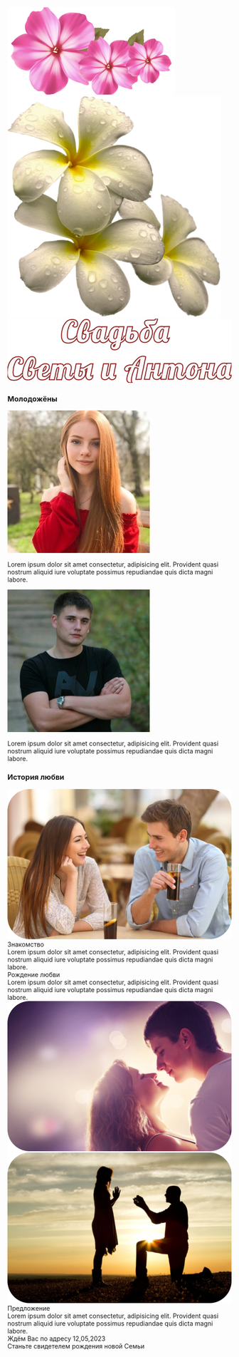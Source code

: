 <!DOCTYPE html>
<html lang="ru">
<head>
   <meta charset="UTF-8">
   <meta http-equiv="X-UA-Compatible" content="IE=edge">
   <meta name="viewport" content="width=device-width, initial-scale=1.0">
   <title>Self 5</title>
   <link rel="stylesheet" href="css/style.css">
   <link rel="stylesheet" href="css/main.css">
   <link rel="stylesheet" href="css/media.css">
</head>
<body>
   <div class="page1 center3">
      <div class="block">
         <img class="img0" src="img/im1.png" alt="some">
      </div>
      <div class="block1">
         <img class="img2" src="img/im2.png" alt="some">
         <img class="img3" src="img/im3.png" alt="some">
      </div>
   </div>
   <div class="page2 page00">
      <h3 class="title title1 center">
         Молодожёны
      </h3>
      <div class="p2 center2">
         <div class="block2">
            <div class="bl2 center2">
               <img class="img5" src="img/im4.png" alt="some">
            </div>
            <p class="text">
               Lorem ipsum dolor sit amet consectetur, adipisicing elit. Provident quasi 
               nostrum aliquid iure voluptate possimus repudiandae quis dicta magni labore.
            </p>
         </div>
         <div class="block3">
            <div class="bl2 center2">
               <img class="img5" src="img/im5.png" alt="some">
            </div>
            <p class="text">
               Lorem ipsum dolor sit amet consectetur, adipisicing elit. Provident quasi 
               nostrum aliquid iure voluptate possimus repudiandae quis dicta magni labore.
            </p>
         </div>
      </div>
   </div>
   <div class="page3 page00">
      <div class="content3">
         <h3 class="title title3">
            История любви
         </h3>
         <div class="columns">
            <div class="columns_row">
               <div class="columns_item">
                  <div class="columns_img">
                     <img src="img/lu1.png" alt="">
                  </div>
                  <div class="columns_text">
                     <div class="c_titlle">
                        Знакомство
                     </div>
                     <div class="c_text">
                        Lorem ipsum dolor sit amet consectetur, adipisicing elit. Provident quasi nostrum 
                     aliquid iure voluptate possimus repudiandae quis dicta magni labore.
                     </div>
                  </div>
               </div>
               <div class="columns_item">
                  <div class="columns_text text30">
                     <div class="c_titlle">
                        Рождение любви
                     </div>
                     <div class="c_text">
                        Lorem ipsum dolor sit amet consectetur, adipisicing elit. Provident quasi nostrum 
                     aliquid iure voluptate possimus repudiandae quis dicta magni labore.
                     </div>
                  </div>
                  <div class="columns_img">
                     <img src="img/lu2.png" alt="">
                  </div>
               </div>
               <div class="columns_item">
                  <div class="columns_img">
                     <img src="img/lu3.png" alt="">
                  </div>
                  <div class="columns_text">
                     <div class="c_titlle">
                        Предложение
                     </div>
                     <div class="c_text">
                        Lorem ipsum dolor sit amet consectetur, adipisicing elit. Provident quasi nostrum 
                     aliquid iure voluptate possimus repudiandae quis dicta magni labore.
                     </div>
                  </div>
               </div>
            </div>
         </div>
      </div>
   </div>
   <div class="page4 page00">
      <div class="content4">
         <div class="title4 title">
            Ждём Вас по адресу
            12,05,2023
         </div> 
         <div class="columns4">
            <div class="column4">
               <div class="map3">
                  <div class="map30">
                     <script class="ma" type="text/javascript" charset="utf-8" async 
                     src="https://api-maps.yandex.ru/services/constructor/1.0/js/?um=constructor%3A8f4f900bb08b987a6d439fb246fe57a18b28eb8a344e259398dfabc4c21212ae&amp;padding=0;width=100&amp;height=500&amp;lang=ru_RU&amp;scroll=true"></script>
                  </div>
               </div>
               <div class="map2">
                  <div class="map20">
                     <script class="ma" type="text/javascript" charset="utf-8" async 
                     src="https://api-maps.yandex.ru/services/constructor/1.0/js/?um=constructor%3A8f4f900bb08b987a6d439fb246fe57a18b28eb8a344e259398dfabc4c21212ae&amp;padding=1;width=100&amp;height=300&amp;lang=ru_RU&amp;scroll=true"></script>
                  </div>
               </div>
               <div class="map1">
                  <div class="map">
                     <script class="map1" type="text/javascript" charset="utf-8" async 
                     src="https://api-maps.yandex.ru/services/constructor/1.0/js/?um=constructor%3A8f4f900bb08b987a6d439fb246fe57a18b28eb8a344e259398dfabc4c21212ae&amp;padding=0;width=700&amp;height=500&amp;lang=ru_RU&amp;scroll=true"></script>
                  </div>
               </div>
               <div class="welcome">
                  Станьте свидетелем рождения
                  новой Семьи
               </div>
            </div>
         </div>
      </div>
   </div>
   <script src="js/jquery-1.9.1.min.js"></script>
   <script src="js/main.js"></script>
</body>
</html>
